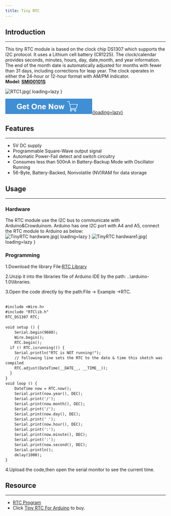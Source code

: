 ```yaml
---
title: Tiny RTC
---
```


## Introduction
------------

This tiny RTC module is based on the clock chip DS1307 which supports the I2C protocol. It uses a Lithium cell battery (CR1225). The clock/calendar provides seconds, minutes, hours, day, date,month, and year information. The end of the month date is automatically adjusted for months with fewer than 31 days, including corrections for leap year. The clock operates in either the 24-hour or 12-hour format with AM/PM indicator.  
**Model: [SMI00101S](http://www.elecrow.com/tiny-rtc-for-arduino-p-323.html)**

![RTC1.jpg](https://wiki.elecrow.com/images/thumb/1/1d/RTC1.jpg/200px-RTC1.jpg){ loading=lazy }

[![Alt text](../../assets/images/Get_one_now.png){loading=lazy}](https://www.elecrow.com/tiny-rtc-for-arduino-p-323.html?wiki "Title text")

## Features
--------

- 5V DC supply
- Programmable Square-Wave output signal
- Automatic Power-Fail detect and switch circuitry
- Consumes less than 500nA in Battery-Backup Mode with Oscillator Running
- 56-Byte, Battery-Backed, Nonvolatile (NV)RAM for data storage

## Usage
-----

### **Hardware**

The RTC module use the I2C bus to communicate with Arduino&amp;Crowduinom. Arduino has one I2C port with A4 and A5, connect the RTC module to Arduino as below:  
![TinyRTC hardware.jpg](https://wiki.elecrow.com/images/thumb/2/23/TinyRTC_hardware.jpg/500px-TinyRTC_hardware.jpg){ loading=lazy } 
![TinyRTC hardware1.jpg](https://wiki.elecrow.com/images/thumb/d/d2/TinyRTC_hardware1.jpg/500px-TinyRTC_hardware1.jpg){ loading=lazy }

### **Programming**

1.Download the library File:[RTC Library](https://wiki.elecrow.com/images/2/21/RTC.zip)

2.Unzip it into the libraries file of Arduino IDE by the path: ..\\arduino-1.0\\libraries.

3.Open the code directly by the path:File -&gt; Example -&gt;RTC.

```
 
#include <Wire.h>
#include "RTClib.h"
RTC_DS1307 RTC;

void setup () {
    Serial.begin(9600);
    Wire.begin();
    RTC.begin();
  if (! RTC.isrunning()) {
    Serial.println("RTC is NOT running!");
    // following line sets the RTC to the date & time this sketch was compiled
    RTC.adjust(DateTime(__DATE__, __TIME__));
  }
}
void loop () {
    DateTime now = RTC.now(); 
    Serial.print(now.year(), DEC);
    Serial.print('/');
    Serial.print(now.month(), DEC);
    Serial.print('/');
    Serial.print(now.day(), DEC);
    Serial.print(' ');
    Serial.print(now.hour(), DEC);
    Serial.print(':');
    Serial.print(now.minute(), DEC);
    Serial.print(':');
    Serial.print(now.second(), DEC);
    Serial.println(); 
    delay(1000);
}
```

4.Upload the code,then open the serial monitor to see the current time.


## Resource
--------

- [RTC Program](https://wiki.elecrow.com/images/2/21/RTC.zip)
- Click [Tiny RTC For Arduino](http://www.elecrow.com/tiny-rtc-for-arduino-p-323.html) to buy.